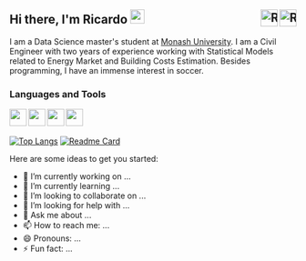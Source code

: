 <div id="texts" style="white-space:nowrap;">
     <h2> Hi there, I'm Ricardo <img src="https://media.giphy.com/media/hvRJCLFzcasrR4ia7z/giphy.gif" width="25px">
       <a href="https://www.linkedin.com/in/ricardo-arias-salazar/">  
            <img align="right" alt="Ricardo Arias | LinkedIn" width="30px" src="https://img.icons8.com/color/48/000000/linkedin.png" /></a>         
     <a href="mailto:ricardoariasalazar@gmail.com"><img align="right" alt="Ricardo Arias | Gmail" width="30px"src="https://img.icons8.com/fluent/48/000000/gmail-new.png" alt="email"/></a></h2>
</div>

I am a Data Science master's student at [Monash University](https://www.monash.edu). I am a Civil Engineer with two years of experience working with Statistical Models related to Energy Market and Building Costs Estimation. Besides programming, I have an immense interest in soccer.

<h3>Languages and Tools</h3>
<img align="left" width="30px" src="https://img.icons8.com/color/48/000000/python--v1.png" />
<img align="left" width="30px" src="https://icons.iconarchive.com/icons/blackvariant/button-ui-requests-5/512/RStudio-icon.png" />
<img align="left" width="30px" src="https://img.icons8.com/color/48/000000/latex.png" />
<img align="left" width="30px" src="https://img.icons8.com/fluent/48/000000/visual-studio-code-2019.png" />

</br></br>
 
 [![Top Langs](https://github-readme-stats.vercel.app/api/top-langs/?username=ricardoariasalazar&layout=compact)](https://github.com/ricardoariasalazar/github-readme-stats)
 [![Readme Card](https://github-readme-stats.vercel.app/api/pin/?username=ricardoariasalazar&repo=Text-Preprocessing)](https://github.com/ricardoariasalazar/Text-Preprocessing)


 
 
 Here are some ideas to get you started:

- 🔭 I’m currently working on ...
- 🌱 I’m currently learning ...
- 👯 I’m looking to collaborate on ...
- 🤔 I’m looking for help with ...
- 💬 Ask me about ...
- 📫 How to reach me: ...
- 😄 Pronouns: ...
- ⚡ Fun fact: ...
